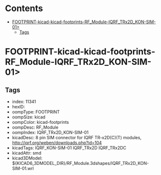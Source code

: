 



Contents
========

* [FOOTPRINT-kicad-kicad-footprints-RF_Module-IQRF_TRx2D_KON-SIM-01>](#footprint-kicad-kicad-footprints-rf_module-iqrf_trx2d_kon-sim-01)
	* [Tags](#tags)

# FOOTPRINT-kicad-kicad-footprints-RF_Module-IQRF_TRx2D_KON-SIM-01>

## Tags

- index: 11341
- hexID: 
- oompType: FOOTPRINT
- oompSize: kicad
- oompColor: kicad-footprints
- oompDesc: RF_Module
- oompIndex: IQRF_TRx2D_KON-SIM-01
- kicadDesc: 8 pin SIM connector for IQRF TR-x2D(C)(T) modules, http://iqrf.org/weben/downloads.php?id=104
- kicadTags: IQRF_KON-SIM-01 IQRF_TRx2D IQRF_TRx2DC
- kicadAttr: smd
- kicad3DModel: ${KICAD6_3DMODEL_DIR}/RF_Module.3dshapes/IQRF_TRx2D_KON-SIM-01.wrl
